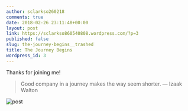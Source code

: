 ```yaml
---
author: sclarkso260218
comments: true
date: 2018-02-26 23:11:48+00:00
layout: post
link: https://sclarkso860540808.wordpress.com/?p=3
published: false
slug: the-journey-begins__trashed
title: The Journey Begins
wordpress_id: 3
---
```


Thanks for joining me! 

<blockquote>Good company in a journey makes the way seem shorter. — Izaak Walton</blockquote>

![post](https://twentysixteendemo.files.wordpress.com/2015/11/post.png)
